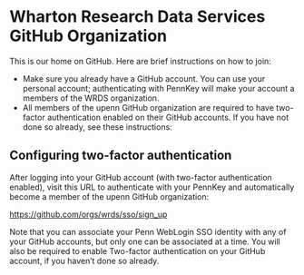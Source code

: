 # Wharton Research Data Services GitHub Organization

This is our home on GitHub. Here are brief instructions on how to join:

* Make sure you already have a GitHub account. You can use your personal account; authenticating with PennKey will make your account a members of the WRDS organization.
* All members of the upenn GitHub organization are required to have two-factor authentication enabled on their GitHub accounts. If you have not done so already, see these instructions:

## Configuring two-factor authentication

After logging into your GitHub account (with two-factor authentication enabled), visit this URL to authenticate with your PennKey and automatically become a member of the upenn GitHub organization:

https://github.com/orgs/wrds/sso/sign_up

Note that you can associate your Penn WebLogin SSO identity with any of your GitHub accounts, but only one can be associated at a time. You will also be required to enable Two-factor authentication on your GitHub account, if you haven’t done so already.
